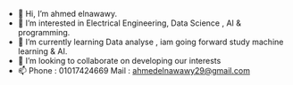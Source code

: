- 👋 Hi, I’m ahmed elnawawy.
- 👀 I’m interested in Electrical Engineering, Data Science , AI & programming.
- 🌱 I’m currently learning Data analyse , iam going forward study machine learning & AI. 
- 💞️ I’m looking to collaborate on developing our interests
- 📫 Phone : 01017424669
     Mail :  ahmedelnawawy29@gmail.com

<!---
ahmedelnawawy29/ahmedelnawawy29 is a ✨ special ✨ repository because its `README.md` (this file) appears on your GitHub profile.
You can click the Preview link to take a look at your changes.
--->
